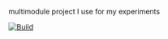 multimodule project I use for my experiments

[![Build](https://travis-ci.org/zg2pro/springmvc-ejb-keynectis.svg?branch=master)](https://travis-ci.org/zg2pro/springmvc-ejb-keynectis)

